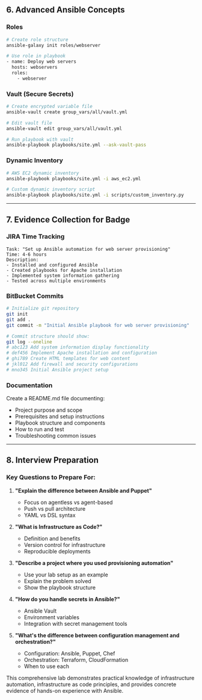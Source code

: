 ## 6. Advanced Ansible Concepts

### Roles
```bash
# Create role structure
ansible-galaxy init roles/webserver

# Use role in playbook
- name: Deploy web servers
  hosts: webservers
  roles:
    - webserver
```

### Vault (Secure Secrets)
```bash
# Create encrypted variable file
ansible-vault create group_vars/all/vault.yml

# Edit vault file
ansible-vault edit group_vars/all/vault.yml

# Run playbook with vault
ansible-playbook playbooks/site.yml --ask-vault-pass
```

### Dynamic Inventory
```bash
# AWS EC2 dynamic inventory
ansible-playbook playbooks/site.yml -i aws_ec2.yml

# Custom dynamic inventory script
ansible-playbook playbooks/site.yml -i scripts/custom_inventory.py
```

---

## 7. Evidence Collection for Badge

### JIRA Time Tracking
```
Task: "Set up Ansible automation for web server provisioning"
Time: 4-6 hours
Description: 
- Installed and configured Ansible
- Created playbooks for Apache installation
- Implemented system information gathering
- Tested across multiple environments
```

### BitBucket Commits
```bash
# Initialize git repository
git init
git add .
git commit -m "Initial Ansible playbook for web server provisioning"

# Commit structure should show:
git log --oneline
# abc123 Add system information display functionality
# def456 Implement Apache installation and configuration
# ghi789 Create HTML templates for web content
# jkl012 Add firewall and security configurations
# mno345 Initial Ansible project setup
```

### Documentation
Create a README.md file documenting:
- Project purpose and scope
- Prerequisites and setup instructions
- Playbook structure and components
- How to run and test
- Troubleshooting common issues

---

## 8. Interview Preparation

### Key Questions to Prepare For:

1. **"Explain the difference between Ansible and Puppet"**
   - Focus on agentless vs agent-based
   - Push vs pull architecture
   - YAML vs DSL syntax

2. **"What is Infrastructure as Code?"**
   - Definition and benefits
   - Version control for infrastructure
   - Reproducible deployments

3. **"Describe a project where you used provisioning automation"**
   - Use your lab setup as an example
   - Explain the problem solved
   - Show the playbook structure

4. **"How do you handle secrets in Ansible?"**
   - Ansible Vault
   - Environment variables
   - Integration with secret management tools

5. **"What's the difference between configuration management and orchestration?"**
   - Configuration: Ansible, Puppet, Chef
   - Orchestration: Terraform, CloudFormation
   - When to use each

This comprehensive lab demonstrates practical knowledge of infrastructure automation, infrastructure as code principles, and provides concrete evidence of hands-on experience with Ansible.
